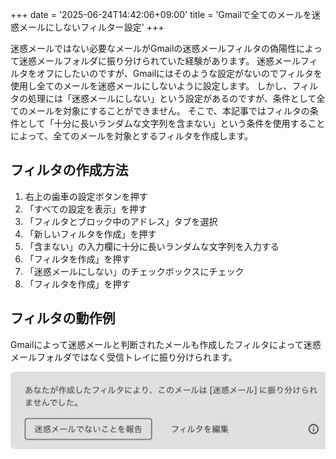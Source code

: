 +++
date = '2025-06-24T14:42:06+09:00'
title = 'Gmailで全てのメールを迷惑メールにしないフィルター設定'
+++

迷惑メールではない必要なメールがGmailの迷惑メールフィルタの偽陽性によって迷惑メールフォルダに振り分けられていた経験があります。
迷惑メールフィルタをオフにしたいのですが、Gmailにはそのような設定がないのでフィルタを使用し全てのメールを迷惑メールにしないように設定します。
しかし、フィルタの処理には「迷惑メールにしない」という設定があるのですが、条件として全てのメールを対象にすることができません。
そこで、本記事ではフィルタの条件として「十分に長いランダムな文字列を含まない」という条件を使用することによって、全てのメールを対象とするフィルタを作成します。

## フィルタの作成方法
1. 右上の歯車の設定ボタンを押す
2. 「すべての設定を表示」を押す
3. 「フィルタとブロック中のアドレス」タブを選択
4. 「新しいフィルタを作成」を押す
5. 「含まない」の入力欄に十分に長いランダムな文字列を入力する
6. 「フィルタを作成」を押す
7. 「迷惑メールにしない」のチェックボックスにチェック
8. 「フィルタを作成」を押す

## フィルタの動作例
Gmailによって迷惑メールと判断されたメールも作成したフィルタによって迷惑メールフォルダではなく受信トレイに振り分けられます。

![フィルタの動作例](img/filter-example.png)
